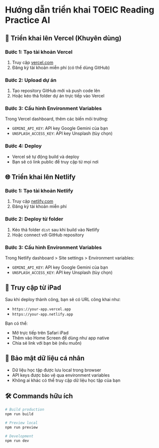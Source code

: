 # Hướng dẫn triển khai TOEIC Reading Practice AI

## 🚀 Triển khai lên Vercel (Khuyên dùng)

### Bước 1: Tạo tài khoản Vercel
1. Truy cập [vercel.com](https://vercel.com)
2. Đăng ký tài khoản miễn phí (có thể dùng GitHub)

### Bước 2: Upload dự án
1. Tạo repository GitHub mới và push code lên
2. Hoặc kéo thả folder dự án trực tiếp vào Vercel

### Bước 3: Cấu hình Environment Variables
Trong Vercel dashboard, thêm các biến môi trường:
- `GEMINI_API_KEY`: API key Google Gemini của bạn
- `UNSPLASH_ACCESS_KEY`: API key Unsplash (tùy chọn)

### Bước 4: Deploy
- Vercel sẽ tự động build và deploy
- Bạn sẽ có link public để truy cập từ mọi nơi

## 🌐 Triển khai lên Netlify

### Bước 1: Tạo tài khoản Netlify
1. Truy cập [netlify.com](https://netlify.com)
2. Đăng ký tài khoản miễn phí

### Bước 2: Deploy từ folder
1. Kéo thả folder `dist` sau khi build vào Netlify
2. Hoặc connect với GitHub repository

### Bước 3: Cấu hình Environment Variables
Trong Netlify dashboard > Site settings > Environment variables:
- `GEMINI_API_KEY`: API key Google Gemini của bạn
- `UNSPLASH_ACCESS_KEY`: API key Unsplash (tùy chọn)

## 📱 Truy cập từ iPad
Sau khi deploy thành công, bạn sẽ có URL công khai như:
- `https://your-app.vercel.app`
- `https://your-app.netlify.app`

Bạn có thể:
- Mở trực tiếp trên Safari iPad
- Thêm vào Home Screen để dùng như app native
- Chia sẻ link với bạn bè (nếu muốn)

## 🔐 Bảo mật dữ liệu cá nhân
- Dữ liệu học tập được lưu local trong browser
- API keys được bảo vệ qua environment variables
- Không ai khác có thể truy cập dữ liệu học tập của bạn

## 🛠 Commands hữu ích
```bash
# Build production
npm run build

# Preview local
npm run preview

# Development
npm run dev
```